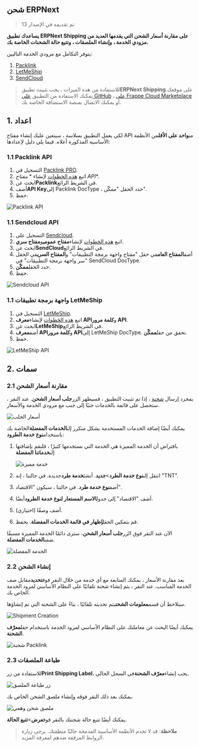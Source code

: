 ## شحن ERPNext

> تم تقديمه في الإصدار 13

**يساعدك تطبيق ERPNext Shipping على مقارنة أسعار الشحن التي يقدمها العديد من مزودي الخدمة ، وإنشاء الملصقات ، وتتبع حالة الشحنات الخاصة بك.**

يتوفر التكامل مع مزودي الخدمة التاليين:

1. [Packlink](https://www.packlink.com/en-GB/)
2. [LetMeShip](https://www.letmeship.com/en/)
3. [SendCloud](https://www.sendcloud.com/)

> للاستفادة من هذه الميزات ، يجب تثبيت تطبيق**ERPNext Shipping**على موقعك. يمكنك الاستفادة من التطبيق [على GitHub](https://github.com/frappe/erpnext-shipping/tree/master) ، [على Frappe Cloud Marketplace](https://frappecloud.com/marketplace/apps/shipping ) أو يمكنك الاتصال بمنصة الاستضافة الخاصة بك.

## 1. اعداد

لكي يعمل التطبيق بسلاسة ، سيتعين عليك إنشاء مفتاح API من**واحد على الأقل**من الأنظمة الأساسية المذكورة أعلاه. فيما يلي دليل لإعدادها:

### 1.1 Packlink API

1. التسجيل في [Packlink PRO](https://auth.packlink.com/en-GB/pro/register؟platform=PRO&platform_country=UN).
2. اتبع [هذه الخطوات](https://support-pro.packlink.com/hc/en-gb/articles/213431749-How-to-generate-an-API-key-on-PRO) لإنشاء * *مفتاح API**.
3. ابحث عن**Packlink**في الشريط الرائع.
4. أضف**API Key**إلى Packlink DocType ، حدد الحقل "ممكّن".
5. حفظ.

![Packlink API](https://docs.erpnext.com/files/packlink_api.png)

### 1.1 Sendcloud API

1. التسجيل على [Sendcloud](https://panel.sendcloud.sc/accounts/signup/).
2. اتبع [هذه الخطوات](https://support.sendcloud.com/hc/en-us/articles/360024967612-Service-points-for-API-Integrations#step-1-) لإنشاء**مفتاح عمومي**و**مفتاح سري**.
3. ابحث عن**SendCloud**في الشريط الرائع.
4. أضف**المفتاح العام**في حقل "مفتاح واجهة برمجة التطبيقات" و**المفتاح السري**في الحقل "سر واجهة برمجة التطبيقات" في SendCloud DocType.
5. حدد الحقل**ممكّن**.
6. حفظ.

![Sendcloud API](https://docs.erpnext.com/files/sendcloud_api.png)

### 1.1 واجهة برمجة تطبيقات LetMeShip

1. التسجيل في [LetMeShip](https://www.letmeship.com/en/).
2. اتبع [هذه الخطوات](https://www.letmeship.com/en-de/shipping-api/) لإنشاء**معرف API**و**كلمة مرور API**.
3. ابحث عن**LetMeShip**في الشريط الرائع.
4. أضف**معرف API**و**كلمة مرور API**إلى LetMeShip DocType. تحقق من حقل**ممكّن**.
5. حفظ.

![LetMeShip API](https://docs.erpnext.com/files/letmeship_api.png)

## 2. سمات

### 2.1 مقارنة أسعار الشحن

بمجرد إرسال [شحنة](https://docs.erpnext.com/docs/v13/user/manual/en/stock/shipment) ، إذا تم تثبيت التطبيق ، فسيظهر الزر**جلب أسعار الشحن**. عند النقر ، ستحصل على قائمة بالخدمات جنبًا إلى جنب مع مزودي الخدمة والأسعار.

![أسعار الجلب](https://docs.erpnext.com/files/fetch_rates.png)

يمكنك أيضًا إضافة الخدمات المستخدمة بشكل متكرر إلى**الخدمات المفضلة**الخاصة بك باستخدام**نوع خدمة الطرود**:

1. بافتراض أن الخدمة المميزة هي الخدمة التي نستخدمها كثيرًا ، فلنقم بإضافتها إلى**خدماتنا المفضلة**
    
    ![خدمة مميزة](https://docs.erpnext.com/files/service_highlight.png)
    
2. انتقل إلى**نوع خدمة الطرد**>**جديد**. أنشئ**خدمة طرد**جديدة. في حالتنا ، إنه "TNT".
    
3. أضف**نوع خدمة طرد**. في حالتنا ، سيكون "الاقتصاد".
4. أضف "الاقتصاد" إلى جدول**الاسم المستعار لنوع خدمة الطرود**أيضًا.
5. أضف وصفًا (اختياري).
6. قم بتمكين الحقل**إظهار في قائمة الخدمات المفضلة**. يحفظ.

الآن عند النقر فوق الزر**جلب أسعار الشحن**، سترى دائمًا الخدمة المميزة مسبقًا ضمن**الخدمات المفضلة**.

![الخدمة المفضلة](https://docs.erpnext.com/files/preferred_service.png)

### 2.2 إنشاء الشحن

بعد مقارنة الأسعار ، يمكنك المتابعة مع أي خدمة من خلال النقر فوق**تحديد**مقابل صف الخدمة المناسب. عند النقر ، يتم إنشاء شحنة تلقائيًا على النظام الأساسي لمزود الخدمة الخاص بك.

ستلاحظ أن قسم**معلومات الشحن**يتم تحديثه تلقائيًا ، بناءً على الشحنة التي تم إنشاؤها.

![Shipment Creation](https://docs.erpnext.com/files/create_shipment.gif)

يمكنك أيضًا البحث عن معاملتك على النظام الأساسي لمزود الخدمة باستخدام حقل**معرّف الشحنة**.

![شحنة Packlink](https://docs.erpnext.com/files/packlink_shipment.png)

### 2.3 طباعة الملصقات

للاستفادة من زر**Print Shipping Label**، يجب إنشاء**معرّف الشحنة**في السجل الحالي.

![زر طباعة الملصق](https://docs.erpnext.com/files/print_label_button.png)

يمكنك بعد ذلك النقر فوقه وإنشاء ملصق الشحن الخاص بك.

![ملصق شحن وهمي](https://docs.erpnext.com/files/dummy_shipping_label.png)

يمكنك أيضًا تتبع حالة شحنتك بالنقر فوق**عرض**>**تتبع الحالة**.

>**ملاحظة**: قد لا تخدم الأنظمة الأساسية المدمجة حاليًا منطقتك. يرجى زيارة الروابط المرفقة ضدهم لمعرفة المزيد.